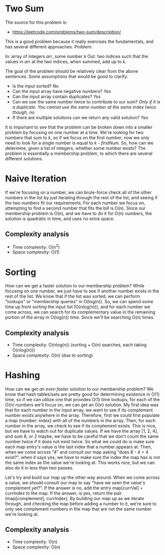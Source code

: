 # Two Sum

The source for this problem is:

 - https://leetcode.com/problems/two-sum/description/

This is a good problem because it really exercises the fundamentals,
and has several different approaches. Problem:

In: array of integers _arr_, some number _k_
Out: two indices such that the values in _arr_ at the two indices, when
summed, add up to _k_.

The goal of the problem should be relatively clear from the above sentences.
Some assumptions that would be good to clarify:

 - Is the input sorted? _No_
 - Can the input array have negative numbers? _Yes_
 - Can the input array contain duplicates? _Yes_
 - Can we use the same number twice to contribute to our sum? _Only if it is a duplicate. You cannot use the same number at the same index twice though, no_
 - If there are multiple solutions can we return any valid solution? _Yes_

It is important to see that the problem can be broken down into a smaller problem by focusing on
one number at a time. We're looking for two numbers that sum to _k_, so if we focus on the first
number, now we only need to look for a single number is equal to _k - firstNum_. So, how can we
determine, given a list of integers, whether some number exists? The problem is essentially a
membership problem, to which there are several different solutions.

# Naive Iteration

If we're focusing on a number, we can brute-force check all of the other numbers in the list by
just iterating through the rest of the list, and seeing if the two numbers fit our requirements.
For each number we focus on, attempting to find a second number that fits the bill is O(n). Since
our membership problem is O(n), and we have to do it for O(n) numbers, the solution is quadratic
in time, and uses no extra space.

## Complexity analysis

 - Time complexity: O(n<sup>2</sup>)
 - Space complexity: O(1)

# Sorting

How can we get a faster solution to our membership problem? While focusing on one number, we just
have to see if another number exists in the rest of the list. We know that if the list was sorted,
we can perform "lookups" or "membership queries" in O(log(n)). So, we can spend some time up front
sorting the input list (O(nlog(n))), and for each number we come across, we can search for its complementary
value in the remaining portion of the array in O(log(n)) time. Since we'll be searching O(n) times.

## Complexity analysis

 - Time complexity: O(nlog(n)) (sorting + O(n) searches, each taking O(nlog(n)))
 - Space complexity: O(n) (due to sorting)

# Hashing

How can we get _an even faster_ solution to our membership problem? We know that hash tables/sets are
pretty good for determining existence in O(1) time, so if we can utilize one that provides O(1) time
lookups, for each of the O(n) numbers we'll focus on, we can get an O(n) solution. My first idea was that
for each number in the input array, we want to see if its complement number exists anywhere in the array.
Therefore, first we could first populate a map {number: index} with all of the numbers in the array. Then, for
each number in the array, we check to see if its complement exists. This is nice, but we have to watch out for
duplicate values. If we have the array [1, 2, 4], and sum 8, or 2 maybe, we have to be careful that we don't
count the same number twice if it does not exist twice. So what we could do is make sure each map entry's value
is the last index that a number appears at. Then, when we come across "4" and consult our map asking
"does 8 - 4 = 4 exist?", when it says yes, we have to make sure the index the map has is not the same index as
the value we're looking at. This works nice, but we can also do it in less than two passes.

Let's try and build our map up the other way around. When we come across a value, we should consult our map to
say "have we seen the value's complement _yet_?". If the answer is no, add the entry map[currVal] = currIndex
to the map. If the answer, is yes, return the pair (map[complement], currIndex). By building our map up as we
iterate through, and checking the map before adding a number to it, we're sure to only see complement numbers in
the map that are not the same number we're looking at.

## Complexity analysis

 - Time complexity: O(n)
 - Space complexity: O(n)
